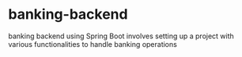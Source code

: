 # banking-backend
banking backend using Spring Boot involves setting up a project with various functionalities to handle banking operations
